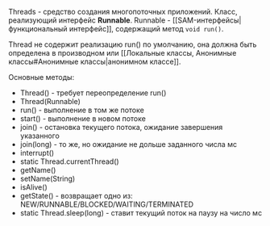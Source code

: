 Threads - средство создания многопоточных приложений. Класс, реализующий интерфейс **Runnable**.
Runnable - [[SAM-интерфейсы|функциональный интерфейс]], содержащий метод `void run()`.

Thread не содержит реализацию run() по умолчанию, она должна быть определена в производном или [[Локальные классы, Анонимные классы#Анонимные классы|анонимном классе]].

Основные методы:
* Thread() - требует переопределение run()
* Thread(Runnable)
* run() - выполнение в том же потоке
* start() - выполнение в новом потоке
* join() - остановка текущего потока, ожидание завершения указанного
* join(long) - то же, но ожидание не дольше заданного числа мс
* interrupt()
* static Thread.currentThread()
* getName()
* setName(String)
* isAlive()
* getState() - возвращает одно из: NEW/RUNNABLE/BLOCKED/WAITING/TERMINATED
* static Thread.sleep(long) - ставит текущий поток на паузу на число мс

